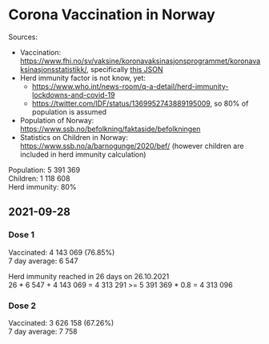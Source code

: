 # Corona Vaccination in Norway

Sources:

- Vaccination: <https://www.fhi.no/sv/vaksine/koronavaksinasjonsprogrammet/koronavaksinasjonsstatistikk/>, specifically [this JSON](https://www.fhi.no/api/chartdata/api/99119)
- Herd immunity factor is not know, yet:
  - <https://www.who.int/news-room/q-a-detail/herd-immunity-lockdowns-and-covid-19>
  - <https://twitter.com/IDF/status/1369952743889195009>, so 80% of population is assumed
- Population of Norway: <https://www.ssb.no/befolkning/faktaside/befolkningen>
- Statistics on Children in Norway: https://www.ssb.no/a/barnogunge/2020/bef/ (however children are included in herd immunity calculation)

Population: 5 391 369  
Children: 1 118 608  
Herd immunity: 80%  

## 2021-09-28

### Dose 1

Vaccinated: 4 143 069 (76.85%)  
7 day average: 6 547

Herd immunity reached in 26 days on 26.10.2021  
26 * 6 547 + 4 143 069 = 4 313 291 >= 5 391 369 * 0.8 = 4 313 096

### Dose 2

Vaccinated: 3 626 158 (67.26%)  
7 day average: 7 758

